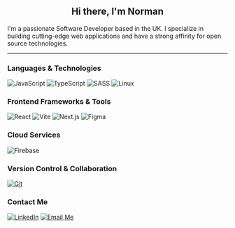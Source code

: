 <h2 align="center">Hi there, I'm Norman</h2>

<p>I'm a passionate Software Developer based in the UK. I specialize in building cutting-edge web applications and have a strong affinity for open source technologies.</p>

<hr>

### Languages & Technologies
![JavaScript](https://img.shields.io/badge/JavaScript-F7DF1E?style=flat-square&logo=javascript&logoColor=black)
![TypeScript](https://img.shields.io/badge/TypeScript-007ACC?style=flat-square&logo=typescript&logoColor=white)
![SASS](https://img.shields.io/badge/SASS-CC6699?style=flat-square&logo=sass&logoColor=white)
![Linux](https://img.shields.io/badge/Linux-FCC624?style=flat-square&logo=linux&logoColor=black)

### Frontend Frameworks & Tools
![React](https://img.shields.io/badge/React-61DAFB?style=flat-square&logo=react&logoColor=white)
![Vite](https://img.shields.io/badge/Vite-646CFF?style=flat-square&logo=vite&logoColor=white)
![Next.js](https://img.shields.io/badge/Next.js-000000?style=flat-square&logo=next.js&logoColor=white)
![Figma](https://img.shields.io/badge/Figma-F24E1E?style=flat-square&logo=figma&logoColor=white)

### Cloud Services
![Firebase](https://img.shields.io/badge/Firebase-FFCA28?style=flat-square&logo=firebase&logoColor=white)

### Version Control & Collaboration
[![Git](https://img.shields.io/badge/Git-F05032?style=flat-square&logo=git&logoColor=white)](https://git-scm.com/)

### Contact Me
[![LinkedIn](https://img.shields.io/badge/LinkedIn-Norman%20Grundy-blue?style=flat-square&logo=linkedin)](https://www.linkedin.com/in/norman-grundy/)
[![Email Me](https://img.shields.io/badge/Email-Me-D14836?style=flat-square&logo=email&logoColor=white)](mailto:grundy.norm@gmail.com)
